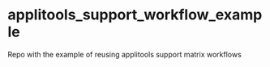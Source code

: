 # applitools_support_workflow_example
Repo with the example of reusing applitools support matrix workflows
